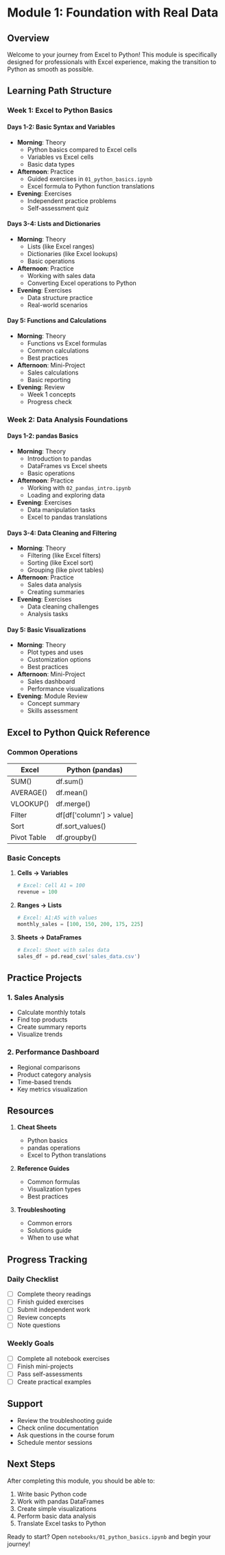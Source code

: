# Module 1: Foundation with Real Data

## Overview
Welcome to your journey from Excel to Python! This module is specifically designed for professionals with Excel experience, making the transition to Python as smooth as possible.

## Learning Path Structure

### Week 1: Excel to Python Basics
#### Days 1-2: Basic Syntax and Variables
- **Morning**: Theory
  * Python basics compared to Excel cells
  * Variables vs Excel cells
  * Basic data types
- **Afternoon**: Practice
  * Guided exercises in `01_python_basics.ipynb`
  * Excel formula to Python function translations
- **Evening**: Exercises
  * Independent practice problems
  * Self-assessment quiz

#### Days 3-4: Lists and Dictionaries
- **Morning**: Theory
  * Lists (like Excel ranges)
  * Dictionaries (like Excel lookups)
  * Basic operations
- **Afternoon**: Practice
  * Working with sales data
  * Converting Excel operations to Python
- **Evening**: Exercises
  * Data structure practice
  * Real-world scenarios

#### Day 5: Functions and Calculations
- **Morning**: Theory
  * Functions vs Excel formulas
  * Common calculations
  * Best practices
- **Afternoon**: Mini-Project
  * Sales calculations
  * Basic reporting
- **Evening**: Review
  * Week 1 concepts
  * Progress check

### Week 2: Data Analysis Foundations
#### Days 1-2: pandas Basics
- **Morning**: Theory
  * Introduction to pandas
  * DataFrames vs Excel sheets
  * Basic operations
- **Afternoon**: Practice
  * Working with `02_pandas_intro.ipynb`
  * Loading and exploring data
- **Evening**: Exercises
  * Data manipulation tasks
  * Excel to pandas translations

#### Days 3-4: Data Cleaning and Filtering
- **Morning**: Theory
  * Filtering (like Excel filters)
  * Sorting (like Excel sort)
  * Grouping (like pivot tables)
- **Afternoon**: Practice
  * Sales data analysis
  * Creating summaries
- **Evening**: Exercises
  * Data cleaning challenges
  * Analysis tasks

#### Day 5: Basic Visualizations
- **Morning**: Theory
  * Plot types and uses
  * Customization options
  * Best practices
- **Afternoon**: Mini-Project
  * Sales dashboard
  * Performance visualizations
- **Evening**: Module Review
  * Concept summary
  * Skills assessment

## Excel to Python Quick Reference

### Common Operations
| Excel | Python (pandas) |
|-------|----------------|
| SUM() | df.sum() |
| AVERAGE() | df.mean() |
| VLOOKUP() | df.merge() |
| Filter | df[df['column'] > value] |
| Sort | df.sort_values() |
| Pivot Table | df.groupby() |

### Basic Concepts
1. **Cells → Variables**
   ```python
   # Excel: Cell A1 = 100
   revenue = 100
   ```

2. **Ranges → Lists**
   ```python
   # Excel: A1:A5 with values
   monthly_sales = [100, 150, 200, 175, 225]
   ```

3. **Sheets → DataFrames**
   ```python
   # Excel: Sheet with sales data
   sales_df = pd.read_csv('sales_data.csv')
   ```

## Practice Projects

### 1. Sales Analysis
- Calculate monthly totals
- Find top products
- Create summary reports
- Visualize trends

### 2. Performance Dashboard
- Regional comparisons
- Product category analysis
- Time-based trends
- Key metrics visualization

## Resources
1. **Cheat Sheets**
   - Python basics
   - pandas operations
   - Excel to Python translations

2. **Reference Guides**
   - Common formulas
   - Visualization types
   - Best practices

3. **Troubleshooting**
   - Common errors
   - Solutions guide
   - When to use what

## Progress Tracking

### Daily Checklist
- [ ] Complete theory readings
- [ ] Finish guided exercises
- [ ] Submit independent work
- [ ] Review concepts
- [ ] Note questions

### Weekly Goals
- [ ] Complete all notebook exercises
- [ ] Finish mini-projects
- [ ] Pass self-assessments
- [ ] Create practical examples

## Support
- Review the troubleshooting guide
- Check online documentation
- Ask questions in the course forum
- Schedule mentor sessions

## Next Steps
After completing this module, you should be able to:
1. Write basic Python code
2. Work with pandas DataFrames
3. Create simple visualizations
4. Perform basic data analysis
5. Translate Excel tasks to Python

Ready to start? Open `notebooks/01_python_basics.ipynb` and begin your journey!
